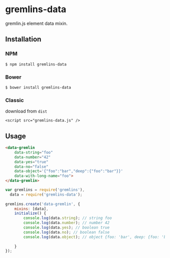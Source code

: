 # gremlins-data

gremlin.js element data mixin. 

## Installation

### NPM

    $ npm install gremlins-data
    
### Bower
    
    $ bower install gremlins-data
    
### Classic

download from `dist` 

    <script src="gremlins-data.js" />

## Usage

```html
<data-gremlin 
    data-string="foo" 
    data-number="42" 
    data-yes="true" 
    data-no="false" 
    data-object='{"foo":"bar","deep":{"foo":"bar"}}' 
    data-with-long-name="foo">
</data-gremlin>
```

```js
var gremlins = require('gremlins'),
  data = require('gremlins-data');
  
gremlins.create('data-gremlin', {
    mixins: [data],
    initialize() {
        console.log(data.string); // string foo
        console.log(data.number); // number 42
        console.log(data.yes); // boolean true
        console.log(data.no); // boolean false
        console.log(data.object); // object {foo: 'bar', deep: {foo: 'bar'}}
        
    }
});  
```
